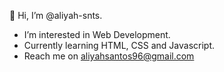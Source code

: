 👋 Hi, I’m @aliyah-snts. 
- I’m interested in Web Development.
- Currently learning HTML, CSS and Javascript.
- Reach me on aliyahsantos96@gmail.com

<!---
aliyah-snts/aliyah-snts is a ✨ special ✨ repository because its `README.md` (this file) appears on your GitHub profile.
You can click the Preview link to take a look at your changes.
--->

